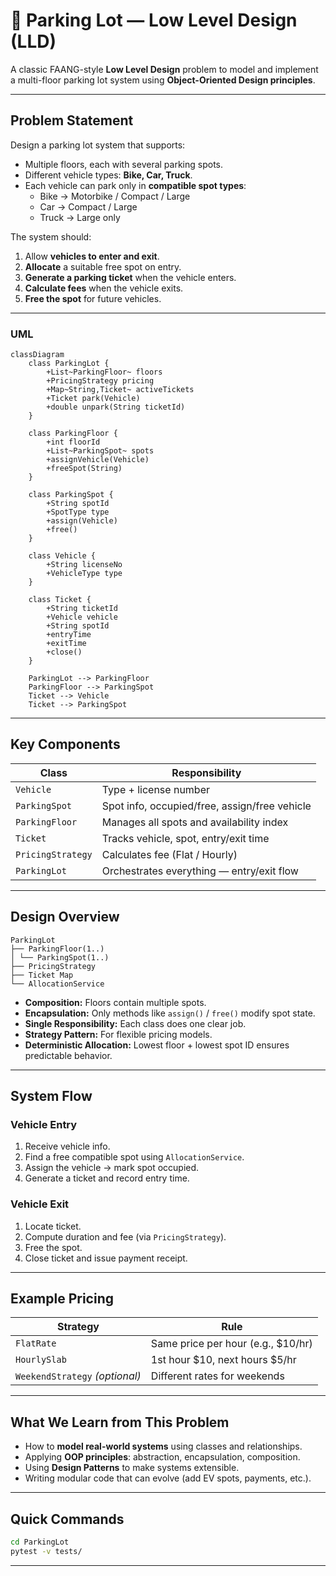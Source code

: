 # 🚗 Parking Lot — Low Level Design (LLD)

A classic FAANG-style **Low Level Design** problem to model and implement a multi-floor parking lot system using **Object-Oriented Design principles**.

---

## Problem Statement

Design a parking lot system that supports:
- Multiple floors, each with several parking spots.  
- Different vehicle types: **Bike, Car, Truck**.  
- Each vehicle can park only in **compatible spot types**:
  - Bike → Motorbike / Compact / Large  
  - Car → Compact / Large  
  - Truck → Large only  

The system should:
1. Allow **vehicles to enter and exit**.  
2. **Allocate** a suitable free spot on entry.  
3. **Generate a parking ticket** when the vehicle enters.  
4. **Calculate fees** when the vehicle exits.  
5. **Free the spot** for future vehicles.

---

### UML
```mermaid
classDiagram
    class ParkingLot {
        +List~ParkingFloor~ floors
        +PricingStrategy pricing
        +Map~String,Ticket~ activeTickets
        +Ticket park(Vehicle)
        +double unpark(String ticketId)
    }

    class ParkingFloor {
        +int floorId
        +List~ParkingSpot~ spots
        +assignVehicle(Vehicle)
        +freeSpot(String)
    }

    class ParkingSpot {
        +String spotId
        +SpotType type
        +assign(Vehicle)
        +free()
    }

    class Vehicle {
        +String licenseNo
        +VehicleType type
    }

    class Ticket {
        +String ticketId
        +Vehicle vehicle
        +String spotId
        +entryTime
        +exitTime
        +close()
    }

    ParkingLot --> ParkingFloor
    ParkingFloor --> ParkingSpot
    Ticket --> Vehicle
    Ticket --> ParkingSpot
```

---

## Key Components

| Class | Responsibility |
|--------|----------------|
| `Vehicle` | Type + license number |
| `ParkingSpot` | Spot info, occupied/free, assign/free vehicle |
| `ParkingFloor` | Manages all spots and availability index |
| `Ticket` | Tracks vehicle, spot, entry/exit time |
| `PricingStrategy` | Calculates fee (Flat / Hourly) |
| `ParkingLot` | Orchestrates everything — entry/exit flow |

---

## Design Overview

```
ParkingLot
├── ParkingFloor(1..)
│ └── ParkingSpot(1..)
├── PricingStrategy
├── Ticket Map
└── AllocationService
```

- **Composition:** Floors contain multiple spots.  
- **Encapsulation:** Only methods like `assign()` / `free()` modify spot state.  
- **Single Responsibility:** Each class does one clear job.  
- **Strategy Pattern:** For flexible pricing models.  
- **Deterministic Allocation:** Lowest floor + lowest spot ID ensures predictable behavior.

---

## System Flow

### Vehicle Entry
1. Receive vehicle info.
2. Find a free compatible spot using `AllocationService`.
3. Assign the vehicle → mark spot occupied.
4. Generate a ticket and record entry time.

### Vehicle Exit
1. Locate ticket.
2. Compute duration and fee (via `PricingStrategy`).
3. Free the spot.
4. Close ticket and issue payment receipt.

---

## Example Pricing

| Strategy | Rule |
|-----------|------|
| `FlatRate` | Same price per hour (e.g., $10/hr) |
| `HourlySlab` | 1st hour $10, next hours $5/hr |
| `WeekendStrategy` *(optional)* | Different rates for weekends |

---

## What We Learn from This Problem

- How to **model real-world systems** using classes and relationships.  
- Applying **OOP principles**: abstraction, encapsulation, composition.  
- Using **Design Patterns** to make systems extensible.  
- Writing modular code that can evolve (add EV spots, payments, etc.).  

---

## Quick Commands

```bash
cd ParkingLot
pytest -v tests/
```

---